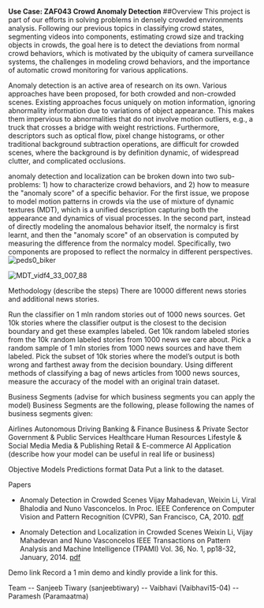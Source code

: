 **Use Case: ZAF043 Crowd Anomaly Detection**
##Overview
This project is part of our efforts in solving problems in densely crowded environments analysis. Following our previous topics in classifying crowd states, segmenting videos into components, estimating crowd size and tracking objects in crowds, the goal here is to detect the deviations from normal crowd behaviors, which is motivated by the ubiquity of camera surveillance systems, the challenges in modeling crowd behaviors, and the importance of automatic crowd monitoring for various applications.

Anomaly detection is an active area of research on its own. Various approaches have been proposed, for both crowded and non-crowded scenes. Existing approaches focus uniquely on motion information, ignoring abnormality information due to variations of object appearance. This makes them impervious to abnormalities that do not involve motion outliers, e.g., a truck that crosses a bridge with weight restrictions. Furthermore, descriptors such as optical flow, pixel change histograms, or other traditional background subtraction operations, are difficult for crowded scenes, where the background is by definition dynamic, of widespread clutter, and complicated occlusions.

anomaly detection and localization can be broken down into two sub-problems: 1) how to characterize crowd behaviors, and 2) how to measure the "anomaly score" of a specific behavior. For the first issue, we propose to model motion patterns in crowds via the use of mixture of dynamic textures (MDT), which is a unified description capturing both the appearance and dynamics of visual processes. In the second part, instead of directly modeling the anomalous behavior itself, the normalcy is first learnt, and then the "anomaly score" of an observation is computed by measuring the difference from the normalcy model. Specifically, two components are proposed to reflect the normalcy in different perspectives.
![peds0_biker](https://github.com/priyanka011011/Crowd-Anomaly-Detection/assets/63203112/1ba3d710-e01f-47b2-b23f-442a815a80bc)

![MDT_vidf4_33_007_88](https://github.com/priyanka011011/Crowd-Anomaly-Detection/assets/63203112/1b8fafa8-0689-47b5-9e9f-d17d37fc899b)

Methodology
(describe the steps) There are 10000 different news stories and additional news stories.

Run the classifier on 1 mln random stories out of 1000 news sources. Get 10k stories where the classifier output is the closest to the decision boundary and get these examples labeled.
Get 10k random labeled stories from the 10k random labeled stories from 1000 news we care about.
Pick a random sample of 1 mln stories from 1000 news sources and have them labeled. Pick the subset of 10k stories where the model’s output is both wrong and farthest away from the decision boundary.
Using different methods of classifying a bag of news articles from 1000 news sources, measure the accuracy of the model with an original train dataset.

Business Segments
(advise for which business segments you can apply the model) Business Segments are the following, please following the names of business segments given:

Airlines
Autonomous Driving
Banking & Finance
Business & Private Sector
Government & Public Services
Healthcare
Human Resources
Lifestyle & Social Media
Media & Publishing
Retail & E-commerce
AI Application
(describe how your model can be useful in real life or business)

Objective
Models
Predictions format
Data
Put a link to the dataset.

Papers
- Anomaly Detection in Crowded Scenes
  Vijay Mahadevan, Weixin Li, Viral Bhalodia and Nuno Vasconcelos.
  In Proc. IEEE Conference on Computer Vision and Pattern Recognition (CVPR),
  San Francisco, CA, 2010. [pdf](http://www.svcl.ucsd.edu/publications/conference/2010/cvpr2010/cvpr_anomaly_2010.pdf)
  
- Anomaly Detection and Localization in Crowded Scenes
  Weixin Li, Vijay Mahadevan and Nuno Vasconcelos
  IEEE Transactions on Pattern Analysis and Machine Intelligence (TPAMI)
  Vol. 36, No. 1, pp18-32, January, 2014. [pdf](http://www.svcl.ucsd.edu/publications/journal/2013/pami.anomaly/pami_anomaly.pdf)  


Demo link
Record a 1 min demo and kindly provide a link for this.

Team
-- Sanjeeb Tiwary (sanjeebtiwary)
-- Vaibhavi (Vaibhavi15-04)
-- Paramesh (Paramaatma)

